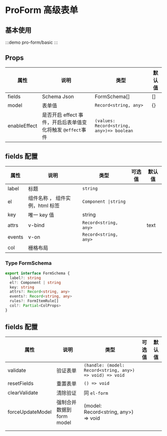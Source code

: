 # ProForm 高级表单

## 基本使用

:::demo
pro-form/basic
:::

## Props

| 属性         | 说明                                                       | 类型                                       | 默认值 |
| ------------ | ---------------------------------------------------------- | ------------------------------------------ | ------ |
| fields       | Schema Json                                                | FormSchema[]                               | []     |
| model        | 表单值                                                     | `Record<string, any>`                      | {}     |
| enableEffect | 是否开启 effect 事件，开启后表单值变化将触发 `@effect`事件 | `(values: Record<string, any>)=> boolean ` |        |

## fields 配置

| 属性   | 说明                            | 类型                  | 可选值 | 默认值 |
| ------ | ------------------------------- | --------------------- | ------ | ------ |
| label  | 标题                            | `string `             |        |        |
| el     | 组件名称 ， 组件实例，html 标签 | `Component \|string ` |        |        |
| key    | 唯一 key 值                     | string                |        |        |
| attrs  | v-bind                          | `Record<string, any>` |        | text   |
| events | v-on                            | `Record<string, any>` |        |        |
| col    | 栅格布局                        |                       |        |        |

### Type FormSchema

```ts
export interface FormSchema {
  label?: string
  el?: Component | string
  key: string
  attrs?: Record<string, any>
  events?: Record<string, any>
  rules?: FormItemRule[]
  col?: Partial<ColProps>
}
```

## fields 配置

| 属性             | 说明                      | 类型                                                     | 可选值 | 默认值 |
| ---------------- | ------------------------- | -------------------------------------------------------- | ------ | ------ |
| validate         | 验证表单                  | `(handle: (model: Record<string, any>) => void) => void` |        |        |
| resetFields      | 重置表单                  | `() => void`                                             |        |        |
| clearValidate    | 清除验证                  | 同 `el-form`                                             |        |        |
| forceUpdateModel | 强制合并数据到 form model | (model: Record<string, any>) => void                     |        |        |
|                  |                           |                                                          |        |        |
|                  |                           |                                                          |        |        |
